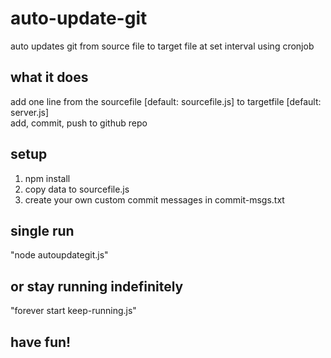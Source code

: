 # auto-update-git
auto updates git from source file to target file at set interval using cronjob

## what it does
add one line from the sourcefile [default: sourcefile.js] to targetfile [default: server.js]<br>
add, commit, push to github repo

## setup
1. npm install
2. copy data to sourcefile.js
3. create your own custom commit messages in commit-msgs.txt

## single run
"node autoupdategit.js"

## or stay running indefinitely
"forever start keep-running.js"

## have fun!
